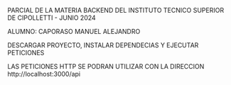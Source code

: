 PARCIAL DE LA MATERIA BACKEND DEL INSTITUTO TECNICO SUPERIOR DE CIPOLLETTI - JUNIO 2024

ALUMNO: CAPORASO MANUEL ALEJANDRO



DESCARGAR PROYECTO, INSTALAR DEPENDECIAS  Y EJECUTAR PETICIONES

LAS PETICIONES HTTP SE PODRAN UTILIZAR CON LA DIRECCION http://localhost:3000/api
